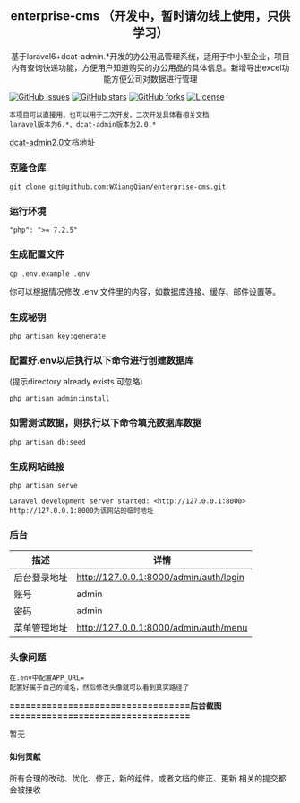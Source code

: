 
<h2 align="center">
 enterprise-cms （开发中，暂时请勿线上使用，只供学习）
</h2>
<p align="center">
基于laravel6+dcat-admin.*开发的办公用品管理系统，适用于中小型企业，项目内有查询快递功能，方便用户知道购买的办公用品的具体信息。新增导出excel功能方便公司对数据进行管理
</p>


[![GitHub issues](https://img.shields.io/github/issues/WXiangQian/enterprise-cms)](https://github.com/WXiangQian/enterprise-cms/issues)
[![GitHub stars](https://img.shields.io/github/stars/WXiangQian/enterprise-cms.svg?style=social&label=Star&maxAge=2592000)](https://github.com/WXiangQian/enterprise-cms/stargazers)
[![GitHub forks](https://img.shields.io/github/forks/WXiangQian/enterprise-cms.svg?style=social&label=fork&maxAge=2592000)](https://github.com/WXiangQian/enterprise-cms/network/members/)
[![License](https://poser.pugx.org/laravel/framework/license.svg)](https://packagist.org/packages/laravel/framework)


```
本项目可以直接用，也可以用于二次开发，二次开发具体看相关文档
laravel版本为6.*、dcat-admin版本为2.0.*
```
[dcat-admin2.0文档地址](http://www.dcatadmin.com/docs/2.x/introduction.html)

### 克隆仓库
```
git clone git@github.com:WXiangQian/enterprise-cms.git
```

### 运行环境
```
"php": ">= 7.2.5"
```

### 生成配置文件
```
cp .env.example .env
```
你可以根据情况修改 .env 文件里的内容，如数据库连接、缓存、邮件设置等。

### 生成秘钥
```
php artisan key:generate
```

### 配置好.env以后执行以下命令进行创建数据库
(提示directory already exists 可忽略)

```
php artisan admin:install
```

### 如需测试数据，则执行以下命令填充数据库数据

```
php artisan db:seed
```

### 生成网站链接
```
php artisan serve

Laravel development server started: <http://127.0.0.1:8000>
http://127.0.0.1:8000为该网站的临时地址
```

### 后台

描述 | 详情
--- |---
后台登录地址 | http://127.0.0.1:8000/admin/auth/login
账号 | admin
密码 | admin
菜单管理地址 | http://127.0.0.1:8000/admin/auth/menu
### 头像问题
```
在.env中配置APP_URL=
配置好属于自己的域名，然后修改头像就可以看到真实路径了
```
**==================================后台截图==================================**

暂无


#### 如何贡献
所有合理的改动、优化、修正，新的组件，或者文档的修正、更新 相关的提交都会被接收
